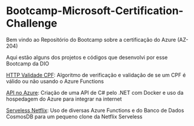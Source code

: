 # Bootcamp-Microsoft-Certification-Challenge

Bem vindo ao Repositório do Bootcamp sobre a certificação do Azure (AZ-204)

Aqui estão alguns dos projetos e códigos que desenvolvi por esse Bootcamp da DIO

[HTTP Validade CPF](./httpValidaCPF): Algoritmo de verificação e validação de se um CPF é válido ou não usando o Azure Functions

[API no Azure](./DIO-API): Criação de uma API de C# pelo .NET com Docker e uso da hospedagem do Azure para integrar na internet

[Serveless Netflix](./Serveless-Netflix): Uso de diversas Azure Functions e do Banco de Dados CosmosDB para um pequeno clone da Netflix Serveless
